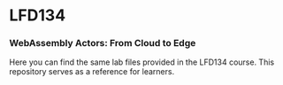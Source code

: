 # LFD134
### WebAssembly Actors: From Cloud to Edge
Here you can find the same lab files provided in the LFD134 course. This repository serves as a reference for learners.

